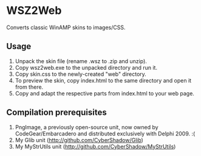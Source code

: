 WSZ2Web
=======

Converts classic WinAMP skins to images/CSS.

Usage
-----

1. Unpack the skin file (rename .wsz to .zip and unzip).
2. Copy wsz2web.exe to the unpacked directory and run it.
3. Copy skin.css to the newly-created "web" directory.
4. To preview the skin, copy index.html to the same directory and open it from there.
5. Copy and adapt the respective parts from index.html to your web page.

Compilation prerequisites
-------------------------

1.	PngImage, a previously open-source unit, now owned by
	CodeGear/Embarcadero and distributed exclusively with Delphi 2009. :(
2.	My Glib unit (<http://github.com/CyberShadow/Glib>)
3. 	My MyStrUtils unit (<http://github.com/CyberShadow/MyStrUtils>)
